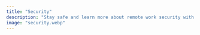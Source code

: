 ```yaml
---
title: "Security"
description: "Stay safe and learn more about remote work security with our in-depth articles."
image: "security.webp"
---
```

